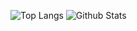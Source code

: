 ![Top Langs](https://github-readme-stats.vercel.app/api/top-langs/?username=m-laxman&hide=TeX&layout=compact&theme=dark)
![Github Stats](https://github-readme-stats.vercel.app/api?username=m-laxman&count_private=true&show_icons=true&include_all_commits=true&theme=dark)
